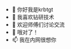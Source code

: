 - 👋 你好我是krbtgt
- 👀 我喜欢钻研技术
- 🌱 欢迎师傅们讨论交流
- 💞️ 哦对了！
- 📫 我在内网很想你

<!---
nextming/nextming is a ✨ special ✨ repository because its `README.md` (this file) appears on your GitHub profile.
You can click the Preview link to take a look at your changes.
--->
